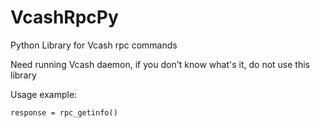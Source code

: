 # VcashRpcPy

Python Library for Vcash rpc commands

Need running Vcash daemon, if you don't know what's it, do not use this library

Usage example:

`response = rpc_getinfo()`